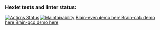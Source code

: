 ### Hexlet tests and linter status:
[![Actions Status](https://github.com/HugoTheDeveloper/python-project-49/workflows/hexlet-check/badge.svg)](https://github.com/HugoTheDeveloper/python-project-49/actions)
[![Maintainability](https://api.codeclimate.com/v1/badges/a509bf44f2f2f959032e/maintainability)](https://codeclimate.com/github/HugoTheDeveloper/python-project-49/maintainability)
[Brain-even demo here   ](https://asciinema.org/a/ayMkb8tXOKj9M5Yym101dEIVr)
[Brain-calc demo here   ](https://asciinema.org/a/8hjf37uukVlMzZxtFB4ihwzdh)
[Brain-gcd demo here   ](https://asciinema.org/a/TDgeJyNRfK9KGy39kheTo16Pl)
